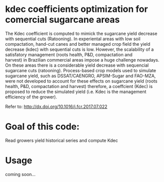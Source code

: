 # kdec coefficients optimization for comercial sugarcane areas

The Kdec coefficient is computed to mimick the sugarcane yield decrease with sequential cuts (Ratooning).
In experiental areas with low soil compactation, hand-cut canes and better managed crop field the yield decrease (kdec)
with sequential cuts is low. However, the scalability of a satisfatory management (roots health, P&D, compactation and  
harvest) in Brazilian commercial areas impose a huge challenge nowadays. On these areas there is a considerable yield decrease 
with sequencial sugarcane cuts (ratooning). Process-based crop models used to simulate sugarcane yield, such as DSSAT/CAENGRO, 
APSIM-Sugar and FAO-MZA, were not developed to account for these effects on sugarcane yield (roots health, P&D, compactation and harvest)
therefore, a coeffcient (Kdec) is proposed to reduce the simulated yield (i.e. Kdec is the management efficiency of the grower).

Refer to: http://dx.doi.org/10.1016/j.fcr.2017.07.022

# Goal of this code:
Read growers yield historical series and compute Kdec

# Usage
coming soon...
